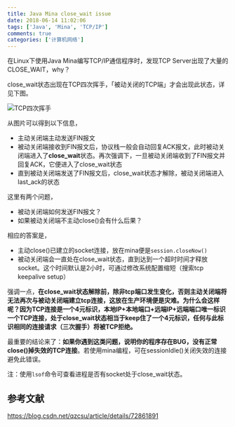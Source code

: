 ```yaml
---
title: Java Mina close_wait issue
date: 2018-06-14 11:02:06
tags: ['Java', 'Mina', 'TCP/IP']
comments: true
categories: ['计算机网络']
---
```


在Linux下使用Java Mina编写TCP/IP通信程序时，发现TCP Server出现了大量的CLOSE_WAIT，why？

<!--more-->

close_wait状态出现在TCP四次挥手，「被动关闭的TCP端」才会出现此状态，详见下图。

![TCP四次挥手](https://img-blog.csdn.net/20170606084851272?watermark/2/text/aHR0cDovL2Jsb2cuY3Nkbi5uZXQvcXpjc3U=/font/5a6L5L2T/fontsize/400/fill/I0JBQkFCMA==/dissolve/70/gravity/SouthEast)

从图片可以得到以下信息，

- 主动关闭端主动发送FIN报文
- 被动关闭端接收到FIN报文后，协议栈一般会自动回复ACK报文，此时被动关闭端进入了**close_wait**状态。再次强调下，一旦被动关闭端收到了FIN报文并回复ACK，它便进入了close_wait状态
- 直到被动关闭端发送了FIN报文后，close_wait状态才解除，被动关闭端进入last_ack的状态

这里有两个问题，

- 被动关闭端如何发送FIN报文？
- 如果被动关闭端不主动close()会有什么后果？

相应的答案是，

- 主动close()已建立的socket连接，放在mina便是`session.closeNow()`
- 被动关闭端会一直处在close_wait状态，直到达到一个超时时间才释放socket。这个时间默认是2小时，可通过修改系统配置缩短（搜索tcp keepalive setup）

强调一点，**在close_wait状态解除前，除非tcp端口发生变化，否则主动关闭端将无法再次与被动关闭端建立tcp连接，这放在生产环境便是灾难。为什么会这样呢？因为TCP连接是一个4元标识，本地IP+本地端口+远端IP+远端端口唯一标识一个TCP连接，处于close_wait状态相当于keep住了一个4元标识，任何与此标识相同的连接请求（三次握手）将被TCP拒绝。**


最重要的结论来了：**如果你遇到这类问题，说明你的程序存在BUG，没有正常close()掉失效的TCP连接**。若使用mina编程，可在sessionIdle()关闭失效的连接避免此错误。

注：使用`lsof`命令可查看进程是否有socket处于close_wait状态。


## 参考文献

https://blog.csdn.net/qzcsu/article/details/72861891
